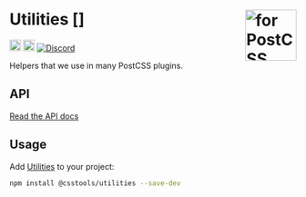 # Utilities [<img src="https://postcss.github.io/postcss/logo.svg" alt="for PostCSS" width="90" height="90" align="right">]

[<img alt="npm version" src="https://img.shields.io/npm/v/@csstools/utilities.svg" height="20">][npm-url]
[<img alt="Build Status" src="https://github.com/csstools/postcss-plugins/workflows/test/badge.svg" height="20">][cli-url]
[<img alt="Discord" src="https://shields.io/badge/Discord-5865F2?logo=discord&logoColor=white">][discord]

Helpers that we use in many PostCSS plugins.

## API

[Read the API docs](./docs/utilities.md)

## Usage

Add [Utilities] to your project:

```bash
npm install @csstools/utilities --save-dev
```

[cli-url]: https://github.com/csstools/postcss-plugins/actions/workflows/test.yml?query=workflow/test
[discord]: https://discord.gg/bUadyRwkJS
[npm-url]: https://www.npmjs.com/package/@csstools/utilities
[postcss]: https://github.com/postcss/postcss

[Utilities]: https://github.com/csstools/postcss-plugins/tree/main/packages/utilities
